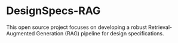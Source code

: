 # DesignSpecs-RAG

This open source project focuses on developing a robust Retrieval-Augmented Generation (RAG) pipeline for design specifications.